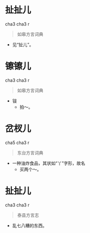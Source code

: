 # 扯扯儿
cha3 cha3 r
> 如皋方言词典
- 见“扯儿”。

# 镲镲儿
cha3 cha3 r
> 如皋方言词典
- 钹
  - 拍～。

# 岔杈儿
cha5 cha3 r
> 东台方言词典
- 一种油炸食品，其状如“丫”字形，故名
  - 买两个～。

# 扯扯儿
cha3 cha3 r
> 泰县方言志
- 乱七八糟的东西。
